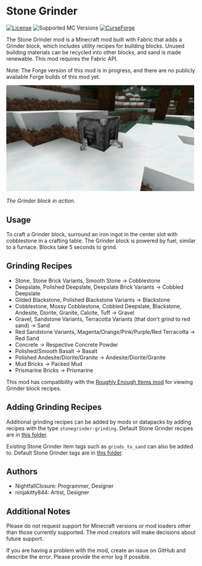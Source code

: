 # Stone Grinder
[![License](https://img.shields.io/github/license/adenprince/stone-grinder-mod-fabric)](https://github.com/adenprince/stone-grinder-mod-fabric/blob/1.19/LICENSE.txt)
![Supported MC Versions](https://img.shields.io/badge/Supported%20MC%20Versions-1.19.2-brightgreen)
[![CurseForge](https://cf.way2muchnoise.eu/full_681480_downloads.svg)](https://www.curseforge.com/minecraft/mc-mods/stone-grinder)

The Stone Grinder mod is a Minecraft mod built with Fabric that adds a Grinder block, which includes utility recipes for building blocks. Unused building materials can be recycled into other blocks, and sand is made renewable. This mod requires the Fabric API.

Note: The Forge version of this mod is in progress, and there are no publicly available Forge builds of this mod yet.

<img src="img/grinder_block_screenshot.png" title="Grinder Block Screenshot" width="500">

*The Grinder block in action.*

## Usage
To craft a Grinder block, surround an iron ingot in the center slot with cobblestone in a crafting table. The Grinder block is powered by fuel, similar to a furnace. Blocks take 5 seconds to grind.

## Grinding Recipes
- Stone, Stone Brick Variants, Smooth Stone -> Cobblestone
- Deepslate, Polished Deepslate, Deepslate Brick Variants -> Cobbled Deepslate
- Gilded Blackstone, Polished Blackstone Variants -> Blackstone
- Cobblestone, Mossy Cobblestone, Cobbled Deepslate, Blackstone, Andesite, Diorite, Granite, Calcite, Tuff -> Gravel
- Gravel, Sandstone Variants, Terracotta Variants (that don't grind to red sand) -> Sand
- Red Sandstone Variants, Magenta/Orange/Pink/Purple/Red Terracotta -> Red Sand
- Concrete -> Respective Concrete Powder
- Polished/Smooth Basalt -> Basalt
- Polished Andesite/Diorite/Granite -> Andesite/Diorite/Granite
- Mud Bricks -> Packed Mud
- Prismarine Bricks -> Prismarine

This mod has compatibility with the [Roughly Enough Items mod](https://www.curseforge.com/minecraft/mc-mods/roughly-enough-items) for viewing Grinder block recipes.

## Adding Grinding Recipes
Additional grinding recipes can be added by mods or datapacks by adding recipes with the type `stonegrinder:grinding`. Default Stone Grinder recipes are in [this folder](src/main/resources/data/stonegrinder/recipes).

Existing Stone Grinder item tags such as `grinds_to_sand` can also be added to. Default Stone Grinder tags are in [this folder](src/main/resources/data/stonegrinder/tags/items).

## Authors
- NightfallClosure: Programmer, Designer
- ninjakitty844: Artist, Designer

## Additional Notes
Please do not request support for Minecraft versions or mod loaders other than those currently supported. The mod creators will make decisions about future support.

If you are having a problem with the mod, create an issue on GitHub and describe the error. Please provide the error log if possible.